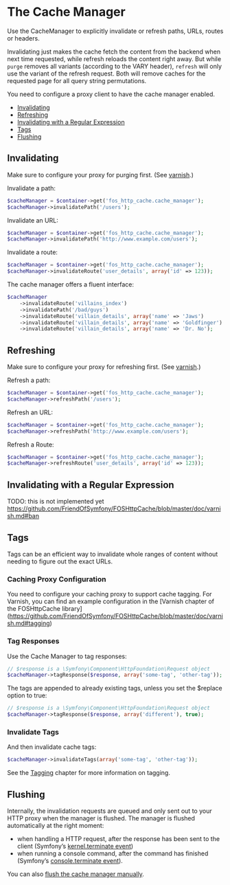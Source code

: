 The Cache Manager
=================

Use the CacheManager to explicitly invalidate or refresh paths, URLs, routes or
headers.

Invalidating just makes the cache fetch the content from the backend when next
time requested, while refresh reloads the content right away. But while `purge`
removes all variants (according to the VARY header), `refresh` will only use
the variant of the refresh request. Both will remove caches for the requested
page for all query string permutations.

You need to configure a proxy client to have the cache manager enabled.

* [Invalidating](#invalidating)
* [Refreshing](#refreshing)
* [Invalidating with a Regular Expression](#invalidating-with-a-regular-expression)
* [Tags](#tags)
* [Flushing](#flushing)

Invalidating
------------

Make sure to configure your proxy for purging first.
(See [varnish](varnish.md#purge).)

Invalidate a path:

```php
$cacheManager = $container->get('fos_http_cache.cache_manager');
$cacheManager->invalidatePath('/users');
```

Invalidate an URL:
```php
$cacheManager = $container->get('fos_http_cache.cache_manager');
$cacheManager->invalidatePath('http://www.example.com/users');
```

Invalidate a route:

```php
$cacheManager = $container->get('fos_http_cache.cache_manager');
$cacheManager->invalidateRoute('user_details', array('id' => 123));
```

The cache manager offers a fluent interface:

```php
$cacheManager
    ->invalidateRoute('villains_index')
    ->invalidatePath('/bad/guys')
    ->invalidateRoute('villain_details', array('name' => 'Jaws')
    ->invalidateRoute('villain_details', array('name' => 'Goldfinger')
    ->invalidateRoute('villain_details', array('name' => 'Dr. No');
```

Refreshing
----------

Make sure to configure your proxy for refreshing first.
(See [varnish](https://github.com/FriendOfSymfony/FOSHttpCache/blob/master/doc/varnish.md#refresh).)

Refresh a path:

```php
$cacheManager = $container->get('fos_http_cache.cache_manager');
$cacheManager->refreshPath('/users');
```

Refresh an URL:

```php
$cacheManager = $container->get('fos_http_cache.cache_manager');
$cacheManager->refreshPath('http://www.example.com/users');
```

Refresh a Route:

```php
$cacheManager = $container->get('fos_http_cache.cache_manager');
$cacheManager->refreshRoute('user_details', array('id' => 123));
```

Invalidating with a Regular Expression
--------------------------------------

TODO: this is not implemented yet
https://github.com/FriendOfSymfony/FOSHttpCache/blob/master/doc/varnish.md#ban


Tags
----

Tags can be an efficient way to invalidate whole ranges of content without
needing to figure out the exact URLs.

### Caching Proxy Configuration

You need to configure your caching proxy to support cache tagging. For Varnish,
you can find an example configuration in the [Varnish chapter of the FOSHttpCache library]
(https://github.com/FriendOfSymfony/FOSHttpCache/blob/master/doc/varnish.md#tagging)

### Tag Responses

Use the Cache Manager to tag responses:

```php
// $response is a \Symfony\Component\HttpFoundation\Request object
$cacheManager->tagResponse($response, array('some-tag', 'other-tag'));
```

The tags are appended to already existing tags, unless you set the $replace
option to true:

```php
// $response is a \Symfony\Component\HttpFoundation\Request object
$cacheManager->tagResponse($response, array('different'), true);
```

### Invalidate Tags

And then invalidate cache tags:

```php
$cacheManager->invalidateTags(array('some-tag', 'other-tag'));
```

See the [Tagging](tagging.md) chapter for more information on tagging.

Flushing
--------

Internally, the invalidation requests are queued and only sent out to your HTTP
proxy when the manager is flushed. The manager is flushed automatically at the
right moment:

* when handling a HTTP request, after the response has been sent to the client
  (Symfony’s [kernel.terminate event](http://symfony.com/doc/current/components/http_kernel/introduction.html#the-kernel-terminate-event))
* when running a console command, after the command has finished (Symfony’s
  [console.terminate event](http://symfony.com/doc/current/components/console/events.html#the-consoleevents-terminate-event)).

You can also [flush the cache manager manually](https://github.com/FriendsOfSymfony/FOSHttpCache/blob/master/doc/cache-invalidator.md#flushing).

